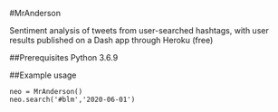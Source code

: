 #MrAnderson

Sentiment analysis of tweets from user-searched hashtags, with user results published on a Dash app through Heroku (free)

##Prerequisites
Python 3.6.9  

##Example usage
```
neo = MrAnderson()  
neo.search('#blm','2020-06-01')
```

